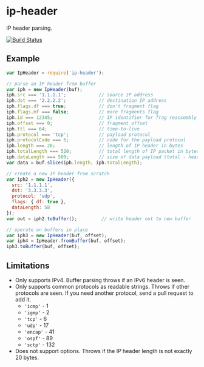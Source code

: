 # ip-header

IP header parsing.

[![Build Status](https://travis-ci.org/wanderview/node-ip-header.png)](https://travis-ci.org/wanderview/node-ip-header)

## Example

```javascript
var IpHeader = require('ip-header');

// parse an IP header from buffer
var iph = new IpHeader(buf);
iph.src === '1.1.1.1';            // source IP address
iph.dst === '2.2.2.2';            // destination IP address
iph.flags.df === true;            // don't fragment flag
iph.flags.mf === false;           // more fragments flag
iph.id === 12345;                 // IP identifier for frag reassembly
iph.offset === 0;                 // fragment offset
iph.ttl === 64;                   // time-to-live
iph.protocol === 'tcp';           // payload protocol
iph.protocolCode === 6;           // code for the payload protocol
iph.length === 20;                // length of IP header in bytes
iph.totalLength === 520;          // total length of IP packet in bytes
iph.dataLength === 500;           // size of data payload (total - header)
var data = buf.slice(iph.length, iph.totalLength);

// create a new IP header from scratch
var iph2 = new IpHeader({
  src: '1.1.1.1',
  dst: '3.3.3.3',
  protocol: 'udp',
  flags: { df: true },
  dataLength: 58
});
var out = iph2.toBuffer();         // write header out to new buffer

// operate on buffers in place
var iph3 = new IpHeader(buf, offset);
var iph4 = IpHeader.fromBuffer(buf, offset);
iph3.toBuffer(buf, offset);
```

## Limitations

* Only supports IPv4.  Buffer parsing throws if an IPv6 header is seen.
* Only supports common protocols as readable strings.  Throws if other
  protocols are seen.  If you need another protocol, send a pull request
  to add it.
  * `'icmp'` - 1
  * `'igmp'` - 2
  * `'tcp'` - 6
  * `'udp'` - 17
  * `'encap'` - 41
  * `'ospf'` - 89
  * `'sctp'` - 132
* Does not support options.  Throws if the IP header length is not exactly
  20 bytes.
